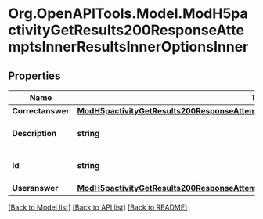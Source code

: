 # Org.OpenAPITools.Model.ModH5pactivityGetResults200ResponseAttemptsInnerResultsInnerOptionsInner

## Properties

Name | Type | Description | Notes
------------ | ------------- | ------------- | -------------
**Correctanswer** | [**ModH5pactivityGetResults200ResponseAttemptsInnerResultsInnerOptionsInnerCorrectanswer**](ModH5pactivityGetResults200ResponseAttemptsInnerResultsInnerOptionsInnerCorrectanswer.md) |  | [optional] 
**Description** | **string** | Option description | [optional] [default to "null"]
**Id** | **string** | Option string identifier | [optional] [default to "null"]
**Useranswer** | [**ModH5pactivityGetResults200ResponseAttemptsInnerResultsInnerOptionsInnerUseranswer**](ModH5pactivityGetResults200ResponseAttemptsInnerResultsInnerOptionsInnerUseranswer.md) |  | [optional] 

[[Back to Model list]](../README.md#documentation-for-models) [[Back to API list]](../README.md#documentation-for-api-endpoints) [[Back to README]](../README.md)

